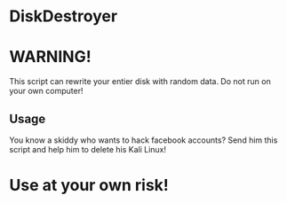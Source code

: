# DiskDestroyer

# WARNING!
This script can rewrite your entier disk with random data. Do not run on your own computer!

## Usage
You know a skiddy who wants to hack facebook accounts? Send him this script and help him to delete his Kali Linux! 


# Use at your own risk!

